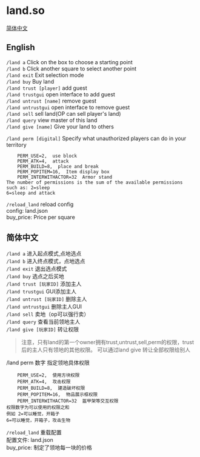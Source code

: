 # land.so
[简体中文](#%e7%ae%80%e4%bd%93%e4%b8%ad%e6%96%87)
## English
`/land a` Click on the box to choose a starting point  
`/land b` Click another square to select another point  
`/land exit` Exit selection mode  
`/land buy` Buy land  
`/land trust [player]` add guest  
`/land trustgui` open interface to add guest  
`/land untrust [name]` remove guest  
`/land untrustgui` open interface to remove guest  
`/land sell` sell land(OP can sell player's land)  
`/land query` view master of this land  
`/land give [name]` Give your land to others  

`/land perm [digital]` Specify what unauthorized players can do in your territory  
```
    PERM_USE=2,  use block
    PERM_ATK=4,  attack
    PERM_BUILD=8,  place and break
    PERM_POPITEM=16,  Item display box
    PERM_INTERWITHACTOR=32  Armor stand
The number of permissions is the sum of the available permissions
such as: 2=sleep
6=sleep and attack
```
`/reload_land` reload config  
config: land.json  
buy_price: Price per square

## 简体中文
`/land a` 进入起点模式,点地选点  
`/land b` 进入终点模式，点地选点  
`/land exit` 退出选点模式  
`/land buy` 选点之后买地  
`/land trust [玩家ID]` 添加主人  
`/land trustgui` GUI添加主人  
`/land untrust [玩家ID]` 删除主人  
`/land untrustgui` 删除主人GUI  
`/land sell` 卖地（op可以强行卖）  
`/land query` 查看当前领地主人  
`/land give [玩家ID]` 转让权限  

> 注意，只有land的第一个owner拥有trust,untrust,sell,perm的权限，trust后的主人只有领地的其他权限。
可以通过land give 转让全部权限给别人

/land perm 数字 指定领地具体权限  
```
    PERM_USE=2,  使用方块权限
    PERM_ATK=4,  攻击权限
    PERM_BUILD=8,  建造破坏权限
    PERM_POPITEM=16,  物品展示框权限
    PERM_INTERWITHACTOR=32  盔甲架等交互权限
权限数字为可以使用的权限之和
例如 2=可以睡觉，开箱子
6=可以睡觉，开箱子，攻击生物
```

`/reload_land` 重载配置  
配置文件: land.json  
buy_price: 制定了领地每一块的价格  
